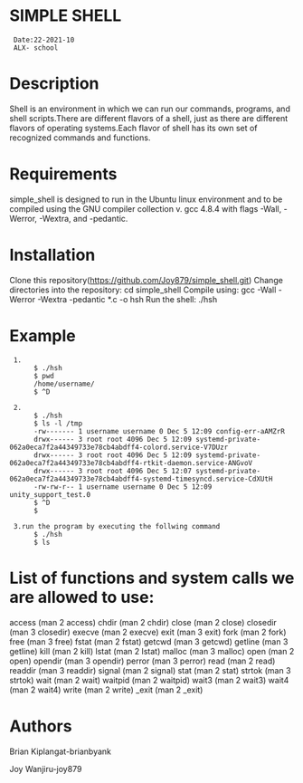 # SIMPLE SHELL

     Date:22-2021-10
     ALX- school

# Description

Shell is an environment in which we can run our commands, programs, and shell scripts.There are different flavors of a shell, just as there are different flavors of operating systems.Each flavor of shell has its own set of recognized commands and functions.


# Requirements

simple_shell is designed to run in the Ubuntu linux environment and to be compiled using the GNU compiler collection v. gcc 4.8.4 with flags -Wall, -Werror, -Wextra, and -pedantic.

# Installation

Clone this repository(https://github.com/Joy879/simple_shell.git)
Change directories into the repository: 
     cd simple_shell
Compile using:
     gcc -Wall -Werror -Wextra -pedantic *.c -o hsh
Run the shell: 
     ./hsh
   
# Example
     1.
          $ ./hsh
          $ pwd
          /home/username/
          $ ^D

     2.
          $ ./hsh
          $ ls -l /tmp
          -rw------- 1 username username 0 Dec 5 12:09 config-err-aAMZrR
          drwx------ 3 root root 4096 Dec 5 12:09 systemd-private-062a0eca7f2a44349733e78cb4abdff4-colord.service-V7DUzr
          drwx------ 3 root root 4096 Dec 5 12:09 systemd-private-062a0eca7f2a44349733e78cb4abdff4-rtkit-daemon.service-ANGvoV
          drwx------ 3 root root 4096 Dec 5 12:07 systemd-private-062a0eca7f2a44349733e78cb4abdff4-systemd-timesyncd.service-CdXUtH
          -rw-rw-r-- 1 username username 0 Dec 5 12:09 unity_support_test.0
          $ ^D
          $

     3.run the program by executing the follwing command
          $ ./hsh
          $ ls

# List of functions and system calls we are allowed to use:

access (man 2 access)
chdir (man 2 chdir)
close (man 2 close)
closedir (man 3 closedir)
execve (man 2 execve)
exit (man 3 exit)
fork (man 2 fork)
free (man 3 free)
fstat (man 2 fstat)
getcwd (man 3 getcwd)
getline (man 3 getline)
kill (man 2 kill)
lstat (man 2 lstat)
malloc (man 3 malloc)
open (man 2 open)
opendir (man 3 opendir)
perror (man 3 perror)
read (man 2 read)
readdir (man 3 readdir)
signal (man 2 signal)
stat (man 2 stat)
strtok (man 3 strtok)
wait (man 2 wait)
waitpid (man 2 waitpid)
wait3 (man 2 wait3)
wait4 (man 2 wait4)
write (man 2 write)
_exit (man 2 _exit)

# Authors

Brian Kiplangat-brianbyank

Joy Wanjiru-joy879
